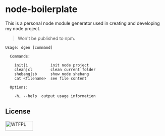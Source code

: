node-boilerplate
========================

This is a personal node module generator used in creating and developing my node project.

> Won't be published to npm.

```
Usage: dgen [command]

  Commands:

    init|i          init node project
    clean|cl        clean current folder
    shebang|sb      show node shebang
    cat <filename>  see file content

  Options:

    -h, --help  output usage information
```

## License
<a href="http://www.wtfpl.net/">
    <img src="http://www.wtfpl.net/wp-content/uploads/2012/12/wtfpl-badge-1.png" width="88" height="31" alt="WTFPL" />
</a>
